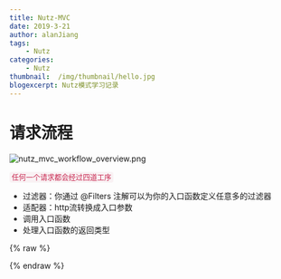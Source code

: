 ```yaml
---
title: Nutz-MVC
date: 2019-3-21
author: alanJiang
tags:
    - Nutz
categories:
    - Nutz
thumbnail:  /img/thumbnail/hello.jpg
blogexcerpt: Nutz模式学习记录
---
```

# 请求流程
![nutz_mvc_workflow_overview.png](/img/other/nutz_mvc_workflow_overview.png)

<qq>任何一个请求都会经过四道工序</qq>
- 过滤器：你通过 @Filters 注解可以为你的入口函数定义任意多的过滤器
- 适配器：http流转换成入口参数
- 调用入口函数
- 处理入口函数的返回类型








{% raw %}
<style>
qq {
     padding: 2px 4px;
     font-size: 90%;
     color: #c7254e;
     background-color: #f9f2f4;
     border-radius: 4px;
 }
</style>
{% endraw %}
